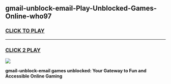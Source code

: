 
## gmail-unblock-email-Play-Unblocked-Games-Online-who97
<h3>
<a href="https://premium76.site?title=gmail-unblock-email&ref=25A">CLICK TO PLAY</a></h3>
<hr>

<h3>
<a href="https://premium76.site?title=gmail-unblock-email&ref=25A">CLICK 2 PLAY</a>
  
</h3>

<a href="https://premium76.site?title=gmail-unblock-email&ref=25A"><img src="https://clearcache.store/games.png"></a>


**gmail-unblock-email games unblocked: Your Gateway to Fun and Accessible Online Gaming**
